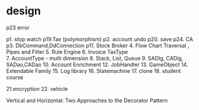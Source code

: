 # design
p23 error

p1. stop watch
p19.Tax (polymorphism)
p2. account undo
p20. save
p24. CA
p3. DbCommand,DdConnection
p11. Stock Broker
4. Flow Chart Traversal ,  Pipes and Filter
5. Rule Engine
6. Invoice TaxType    
7. AccountType - multi dimension 
8. Stack, List, Queue
9. SADlg, CADlg, SADao,CADao
10. Account Enrichment 
12. JobHandler
13. GameObject 
14. Extendable Family
15. Log library
16. Statemachine
17. clone
18. student course


21.encryption
22. vehicle

Vertical and Horizontal: Two Approaches to the Decorator Pattern
